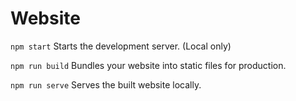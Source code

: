 # Website

`npm start`
Starts the development server. (Local only)

`npm run build`
Bundles your website into static files for production.

`npm run serve`
Serves the built website locally.